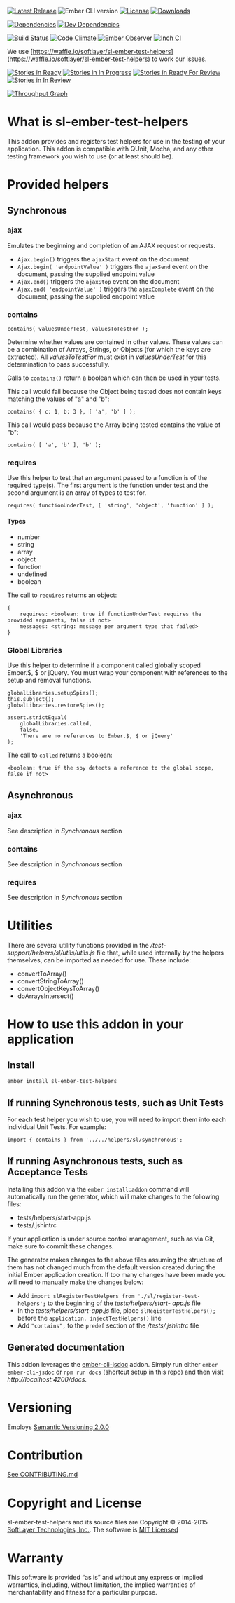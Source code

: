 
[![Latest Release](https://img.shields.io/github/release/softlayer/sl-ember-test-helpers.svg)](https://github.com/softlayer/sl-ember-test-helpers/releases) ![Ember CLI version](https://img.shields.io/badge/ember%20cli-1.13.8-blue.svg) [![License](https://img.shields.io/npm/l/sl-ember-test-helpers.svg)](LICENSE.md) [![Downloads](https://img.shields.io/npm/dm/sl-ember-test-helpers.svg)](https://www.npmjs.com/package/sl-ember-test-helpers)

[![Dependencies](https://img.shields.io/david/softlayer/sl-ember-test-helpers.svg)](https://david-dm.org/softlayer/sl-ember-test-helpers) [![Dev Dependencies](https://img.shields.io/david/dev/softlayer/sl-ember-test-helpers.svg)](https://david-dm.org/softlayer/sl-ember-test-helpers#info=devDependencies)

[![Build Status](https://img.shields.io/travis/softlayer/sl-ember-test-helpers/master.svg)](https://travis-ci.org/softlayer/sl-ember-test-helpers) [![Code Climate](https://img.shields.io/codeclimate/github/softlayer/sl-ember-test-helpers.svg)](https://codeclimate.com/github/softlayer/sl-ember-test-helpers) [![Ember Observer](http://emberobserver.com/badges/sl-ember-test-helpers.svg)](http://emberobserver.com/addons/sl-ember-test-helpers) [![Inch CI](http://inch-ci.org/github/softlayer/sl-ember-test-helpers.svg?branch=master)](http://inch-ci.org/github/softlayer/sl-ember-test-helpers)

We use [https://waffle.io/softlayer/sl-ember-test-helpers](https://waffle.io/softlayer/sl-ember-test-helpers) to work our issues.

[![Stories in Ready](https://badge.waffle.io/softlayer/sl-ember-test-helpers.png?label=ready&title=Ready)](https://waffle.io/softlayer/sl-ember-test-helpers) [![Stories in In Progress](https://badge.waffle.io/softlayer/sl-ember-test-helpers.png?label=in%20progress&title=In%20Progress)](https://waffle.io/softlayer/sl-ember-test-helpers) [![Stories in Ready For Review](https://badge.waffle.io/softlayer/sl-ember-test-helpers.png?label=ready%20for%20review&title=Ready%20For%20Review)](https://waffle.io/softlayer/sl-ember-test-helpers) [![Stories in In Review](https://badge.waffle.io/softlayer/sl-ember-test-helpers.png?label=in%20review&title=In%20Review)](https://waffle.io/softlayer/sl-ember-test-helpers)

[![Throughput Graph](https://graphs.waffle.io/softlayer/sl-ember-test-helpers/throughput.svg)](https://waffle.io/softlayer/sl-ember-test-helpers/metrics)


# What is sl-ember-test-helpers

This addon provides and registers test helpers for use in the testing of your application.  This addon is compatible with QUnit, Mocha, and any other testing framework you wish to use (or at least should be).



# Provided helpers

## Synchronous

### ajax

Emulates the beginning and completion of an AJAX request or requests.

* `Ajax.begin()` triggers the `ajaxStart` event on the document
* `Ajax.begin( 'endpointValue' )` triggers the `ajaxSend` event on the document, passing the supplied endpoint value
* `Ajax.end()` triggers the `ajaxStop` event on the document
* `Ajax.end( 'endpointValue' )` triggers the `ajaxComplete` event on the document, passing the supplied endpoint
value


### contains

```
contains( valuesUnderTest, valuesToTestFor );
```

Determine whether values are contained in other values.  These values can be a combination of Arrays, Strings, or
Objects (for which the keys are extracted).  All *valuesToTestFor* must exist in *valuesUnderTest* for this
determination to pass successfully.

Calls to `contains()` return a boolean which can then be used in your tests.

This call would fail because the Object being tested does not contain keys matching the values of "a" and "b":

```
contains( { c: 1, b: 3 }, [ 'a', 'b' ] );
```

This call would pass because the Array being tested contains the value of "b":

```
contains( [ 'a', 'b' ], 'b' );
```

### requires

Use this helper to test that an argument passed to a function is of the required type(s).  The first argument is the
function under test and the second argument is an array of types to test for.

```
requires( functionUnderTest, [ 'string', 'object', 'function' ] );
```

#### Types

* number
* string
* array
* object
* function
* undefined
* boolean

The call to `requires` returns an object:

```
{
    requires: <boolean: true if functionUnderTest requires the provided arguments, false if not>
    messages: <string: message per argument type that failed>
}
```

### Global Libraries

Use this helper to determine if a component called globally scoped Ember.$, $ or jQuery. You must wrap your component with references to the setup and removal functions.

```
globalLibraries.setupSpies();
this.subject();
globalLibraries.restoreSpies();

assert.strictEqual(
    globalLibraries.called,
    false,
    'There are no references to Ember.$, $ or jQuery'
);
```

The call to `called` returns a boolean:

```
<boolean: true if the spy detects a reference to the global scope, false if not>
```

## Asynchronous

### ajax

See description in *Synchronous* section

### contains

See description in *Synchronous* section

### requires

See description in *Synchronous* section



# Utilities

There are several utility functions provided in the */test-support/helpers/sl/utils/utils.js* file that, while used
internally by the helpers themselves, can be imported as needed for use.  These include:

* convertToArray()
* convertStringToArray()
* convertObjectKeysToArray()
* doArraysIntersect()



# How to use this addon in your application

## Install

```
ember install sl-ember-test-helpers
```

## If running Synchronous tests, such as Unit Tests

For each test helper you wish to use, you will need to import them into each individual Unit Tests. For example:

```
import { contains } from '../../helpers/sl/synchronous';
```

## If running Asynchronous tests, such as Acceptance Tests

Installing this addon via the `ember install:addon` command will automatically run the generator, which will make
changes to the following files:

* tests/helpers/start-app.js
* tests/.jshintrc

If your application is under source control management, such as via Git, make sure to commit these changes.

The generator makes changes to the above files assuming the structure of them has not changed much from the default
version created during the initial Ember application creation.  If too many changes have been made you will need to
manually make the changes below:

* Add `import slRegisterTestHelpers from './sl/register-test-helpers';` to the beginning of the *tests/helpers/start-
app.js* file
* In the *tests/helpers/start-app.js* file, place `slRegisterTestHelpers();` before the `application.
injectTestHelpers()` line
* Add `"contains",` to the `predef` section of the */tests/.jshintrc* file

## Generated documentation

This addon leverages the [ember-cli-jsdoc](https://github.com/softlayer/ember-cli-jsdoc) addon.  Simply run either
`ember ember-cli-jsdoc` or `npm run docs` (shortcut setup in this repo) and then visit *http://localhost:4200/docs*.



# Versioning
Employs [Semantic Versioning 2.0.0](http://semver.org/)


# Contribution
[See CONTRIBUTING.md](https://github.com/softlayer/sl-ember-test-helpers/blob/master/CONTRIBUTING.md)


# Copyright and License
sl-ember-test-helpers and its source files are Copyright © 2014-2015
[SoftLayer Technologies, Inc.](http://www.softlayer.com/). The software is
[MIT Licensed](https://github.com/softlayer/sl-ember-test-helpers/blob/master/LICENSE.md)



# Warranty
This software is provided “as is” and without any express or implied warranties, including, without limitation, the
implied warranties of merchantability and fitness for a particular purpose.
